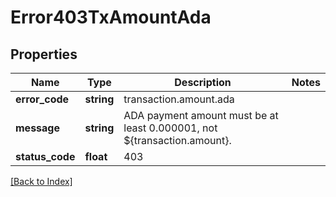 # Error403TxAmountAda

## Properties

Name | Type | Description | Notes
------------ | ------------- | ------------- | -------------
**error_code** | **string** | transaction.amount.ada |
**message** | **string** | ADA payment amount must be at least 0.000001, not ${transaction.amount}. |
**status_code** | **float** | 403 |

[[Back to Index]](../index.md)
